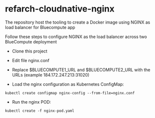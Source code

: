 # refarch-cloudnative-nginx
The repository host the tooling to create a Docker image using NGINX as load balancer for Bluecompute app

Follow these steps to configure NGINX as the load balancer across two BlueCompute deployment

* Clone this project

* Edit file nginx.conf

* Replace $BLUECOMPUTE1_URL and $BLUECOMPUTE2_URL with the URLs (example 184.172.247.213:31020)

* Load the nginx configuration as Kubernetes ConfigMap:
```
kubectl create configmap nginx-config --from-file=nginx.conf
```

* Run the nginx POD:
```
kubectl create -f nginx-pod.yaml
```
